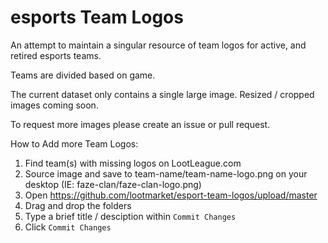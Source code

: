 # esports Team Logos

An attempt to maintain a singular resource of team logos for active, and retired esports teams.

Teams are divided based on game.

The current dataset only contains a single large image. Resized / cropped images coming soon.

To request more images please create an issue or pull request.

How to Add more Team Logos:
1) Find team(s) with missing logos on LootLeague.com
2) Source image and save to team-name/team-name-logo.png on your desktop (IE: faze-clan/faze-clan-logo.png)
3) Open https://github.com/lootmarket/esport-team-logos/upload/master
4) Drag and drop the folders
5) Type a brief title / desciption within `Commit Changes`
6) Click `Commit Changes`
